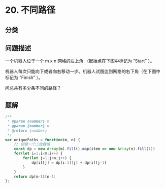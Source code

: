 
# 20. 不同路径

## 分类

## 问题描述
一个机器人位于一个 m x n 网格的左上角 （起始点在下图中标记为 “Start” ）。

机器人每次只能向下或者向右移动一步。机器人试图达到网格的右下角（在下图中标记为 “Finish” ）。

问总共有多少条不同的路径？

## 题解

```ts
/**
 * @param {number} m
 * @param {number} n
 * @return {number}
 */
var uniquePaths = function(m, n) {
    // 创建一个二维数组
    const dp = new Array(m).fill().map(item => new Array(n).fill(1))
    for(let i=1;i<m;i++) {
        for(let j=1;j<n;j++) {
            dp[i][j] = dp[i-1][j] + dp[i][j-1]
        }
    }
    return dp[m-1][n-1]
};
```